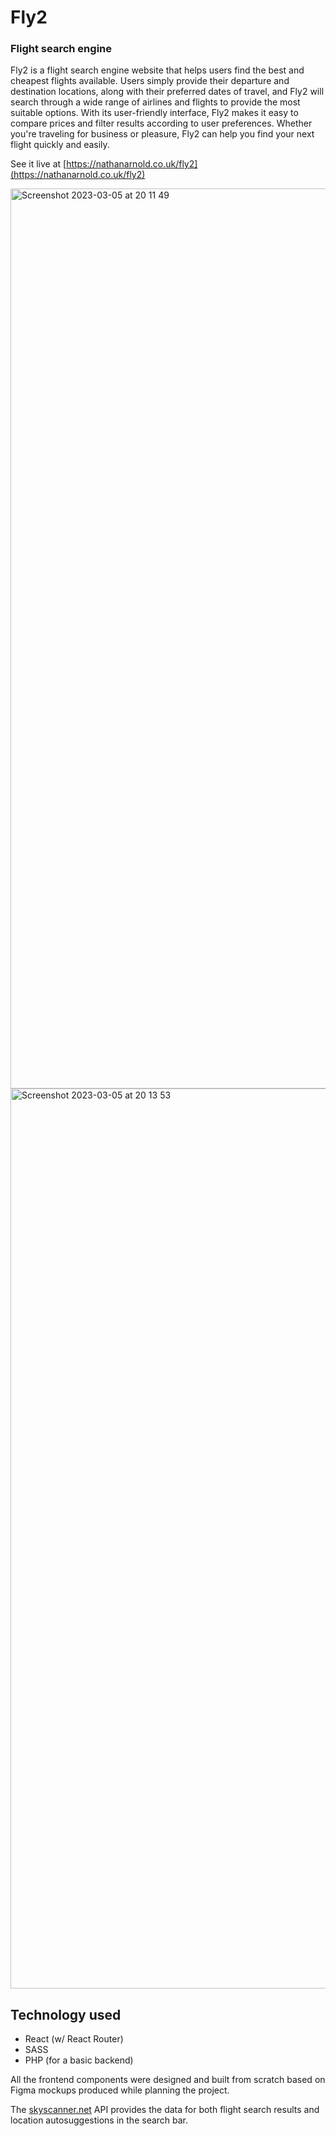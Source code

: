 # Fly2
### Flight search engine

Fly2 is a flight search engine website that helps users find the best and cheapest flights available. Users simply provide their departure and destination locations, along with their preferred dates of travel, and Fly2 will search through a wide range of airlines and flights to provide the most suitable options. With its user-friendly interface, Fly2 makes it easy to compare prices and filter results according to user preferences. Whether you're traveling for business or pleasure, Fly2 can help you find your next flight quickly and easily.

See it live at [https://nathanarnold.co.uk/fly2](https://nathanarnold.co.uk/fly2)

<img width="1440" alt="Screenshot 2023-03-05 at 20 11 49" src="https://user-images.githubusercontent.com/55201769/222983542-2d4be56c-1e60-4d34-a155-23944f9b1567.png">

<img width="1440" alt="Screenshot 2023-03-05 at 20 13 53" src="https://user-images.githubusercontent.com/55201769/222983522-44b7e515-f9a7-4835-9683-609316fe67c6.png">

## Technology used
- React (w/ React Router)
- SASS
- PHP (for a basic backend)

All the frontend components were designed and built from scratch based on Figma mockups produced while planning the project.

The [skyscanner.net](https://skyscanner.net) API provides the data for both flight search results and location autosuggestions in the search bar.
